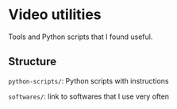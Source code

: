 # Video utilities

Tools and Python scripts that I found useful.

## Structure

`python-scripts/`: Python scripts with instructions

`softwares/`: link to softwares that I use very often
